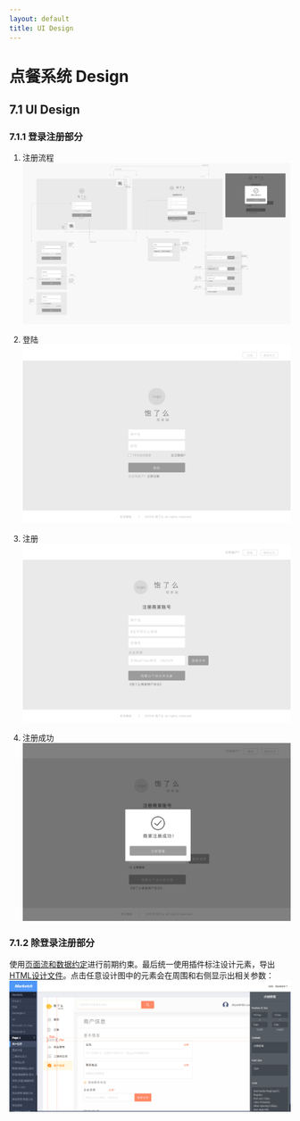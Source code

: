 ```yaml
---
layout: default
title: UI Design
---
```


# 点餐系统 Design

## 7.1 UI Design

### 7.1.1 登录注册部分
1. 注册流程
![注册流程](assets/UI/注册流程.png)


2. 登陆
![登陆](assets/UI/登陆.png)


3. 注册
![注册](assets/UI/注册.png)


4. 注册成功
![注册成功](assets/UI/注册成功.png)

### 7.1.2 除登录注册部分
使用[页面流和数据约定](assets/UI/page_flow_PC.md)进行前期约束。最后统一使用插件标注设计元素，导出[HTML设计文件](assets/UI/UI.html)。点击任意设计图中的元素会在周围和右侧显示出相关参数：
![截图](assets/UI/截图.jpg)